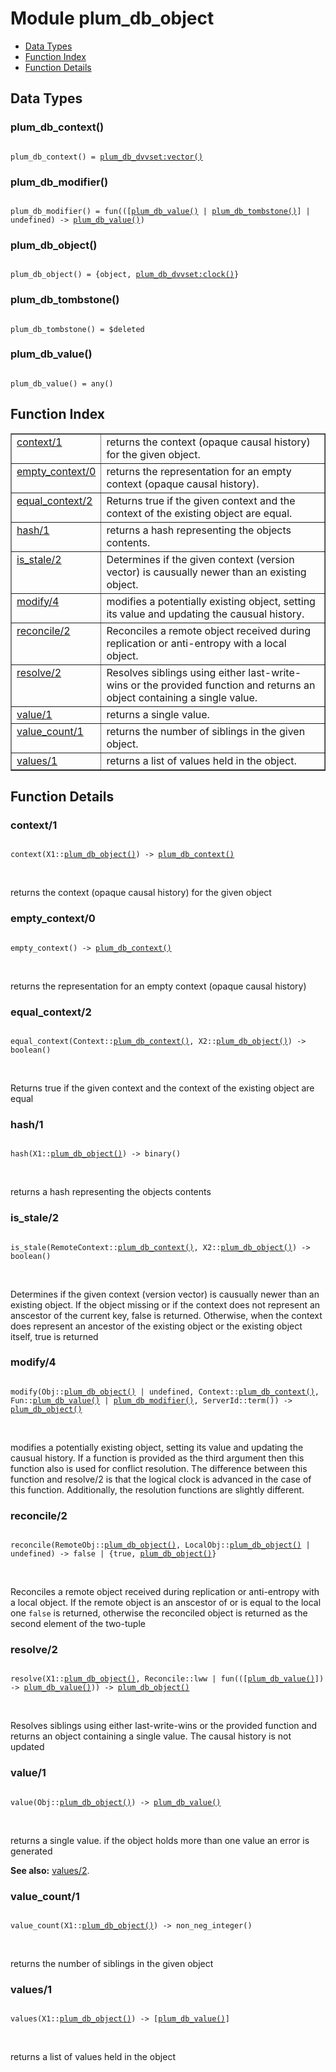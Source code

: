 

# Module plum_db_object #
* [Data Types](#types)
* [Function Index](#index)
* [Function Details](#functions)

<a name="types"></a>

## Data Types ##




### <a name="type-plum_db_context">plum_db_context()</a> ###


<pre><code>
plum_db_context() = <a href="dvvset.md#type-vector">plum_db_dvvset:vector()</a>
</code></pre>




### <a name="type-plum_db_modifier">plum_db_modifier()</a> ###


<pre><code>
plum_db_modifier() = fun(([<a href="#type-plum_db_value">plum_db_value()</a> | <a href="#type-plum_db_tombstone">plum_db_tombstone()</a>] | undefined) -&gt; <a href="#type-plum_db_value">plum_db_value()</a>)
</code></pre>




### <a name="type-plum_db_object">plum_db_object()</a> ###


<pre><code>
plum_db_object() = {object, <a href="dvvset.md#type-clock">plum_db_dvvset:clock()</a>}
</code></pre>




### <a name="type-plum_db_tombstone">plum_db_tombstone()</a> ###


<pre><code>
plum_db_tombstone() = $deleted
</code></pre>




### <a name="type-plum_db_value">plum_db_value()</a> ###


<pre><code>
plum_db_value() = any()
</code></pre>

<a name="index"></a>

## Function Index ##


<table width="100%" border="1" cellspacing="0" cellpadding="2" summary="function index"><tr><td valign="top"><a href="#context-1">context/1</a></td><td>returns the context (opaque causal history) for the given object.</td></tr><tr><td valign="top"><a href="#empty_context-0">empty_context/0</a></td><td>returns the representation for an empty context (opaque causal history).</td></tr><tr><td valign="top"><a href="#equal_context-2">equal_context/2</a></td><td>Returns true if the given context and the context of the existing object are equal.</td></tr><tr><td valign="top"><a href="#hash-1">hash/1</a></td><td>returns a hash representing the objects contents.</td></tr><tr><td valign="top"><a href="#is_stale-2">is_stale/2</a></td><td>Determines if the given context (version vector) is causually newer than
an existing object.</td></tr><tr><td valign="top"><a href="#modify-4">modify/4</a></td><td>modifies a potentially existing object, setting its value and updating
the causual history.</td></tr><tr><td valign="top"><a href="#reconcile-2">reconcile/2</a></td><td>Reconciles a remote object received during replication or anti-entropy
with a local object.</td></tr><tr><td valign="top"><a href="#resolve-2">resolve/2</a></td><td>Resolves siblings using either last-write-wins or the provided function and returns
an object containing a single value.</td></tr><tr><td valign="top"><a href="#value-1">value/1</a></td><td>returns a single value.</td></tr><tr><td valign="top"><a href="#value_count-1">value_count/1</a></td><td>returns the number of siblings in the given object.</td></tr><tr><td valign="top"><a href="#values-1">values/1</a></td><td>returns a list of values held in the object.</td></tr></table>


<a name="functions"></a>

## Function Details ##

<a name="context-1"></a>

### context/1 ###

<pre><code>
context(X1::<a href="#type-plum_db_object">plum_db_object()</a>) -&gt; <a href="#type-plum_db_context">plum_db_context()</a>
</code></pre>
<br />

returns the context (opaque causal history) for the given object

<a name="empty_context-0"></a>

### empty_context/0 ###

<pre><code>
empty_context() -&gt; <a href="#type-plum_db_context">plum_db_context()</a>
</code></pre>
<br />

returns the representation for an empty context (opaque causal history)

<a name="equal_context-2"></a>

### equal_context/2 ###

<pre><code>
equal_context(Context::<a href="#type-plum_db_context">plum_db_context()</a>, X2::<a href="#type-plum_db_object">plum_db_object()</a>) -&gt; boolean()
</code></pre>
<br />

Returns true if the given context and the context of the existing object are equal

<a name="hash-1"></a>

### hash/1 ###

<pre><code>
hash(X1::<a href="#type-plum_db_object">plum_db_object()</a>) -&gt; binary()
</code></pre>
<br />

returns a hash representing the objects contents

<a name="is_stale-2"></a>

### is_stale/2 ###

<pre><code>
is_stale(RemoteContext::<a href="#type-plum_db_context">plum_db_context()</a>, X2::<a href="#type-plum_db_object">plum_db_object()</a>) -&gt; boolean()
</code></pre>
<br />

Determines if the given context (version vector) is causually newer than
an existing object. If the object missing or if the context does not represent
an anscestor of the current key, false is returned. Otherwise, when the context
does represent an ancestor of the existing object or the existing object itself,
true is returned

<a name="modify-4"></a>

### modify/4 ###

<pre><code>
modify(Obj::<a href="#type-plum_db_object">plum_db_object()</a> | undefined, Context::<a href="#type-plum_db_context">plum_db_context()</a>, Fun::<a href="#type-plum_db_value">plum_db_value()</a> | <a href="#type-plum_db_modifier">plum_db_modifier()</a>, ServerId::term()) -&gt; <a href="#type-plum_db_object">plum_db_object()</a>
</code></pre>
<br />

modifies a potentially existing object, setting its value and updating
the causual history. If a function is provided as the third argument
then this function also is used for conflict resolution. The difference
between this function and resolve/2 is that the logical clock is advanced in the
case of this function. Additionally, the resolution functions are slightly different.

<a name="reconcile-2"></a>

### reconcile/2 ###

<pre><code>
reconcile(RemoteObj::<a href="#type-plum_db_object">plum_db_object()</a>, LocalObj::<a href="#type-plum_db_object">plum_db_object()</a> | undefined) -&gt; false | {true, <a href="#type-plum_db_object">plum_db_object()</a>}
</code></pre>
<br />

Reconciles a remote object received during replication or anti-entropy
with a local object. If the remote object is an anscestor of or is equal to the local one
`false` is returned, otherwise the reconciled object is returned as the second
element of the two-tuple

<a name="resolve-2"></a>

### resolve/2 ###

<pre><code>
resolve(X1::<a href="#type-plum_db_object">plum_db_object()</a>, Reconcile::lww | fun(([<a href="#type-plum_db_value">plum_db_value()</a>]) -&gt; <a href="#type-plum_db_value">plum_db_value()</a>)) -&gt; <a href="#type-plum_db_object">plum_db_object()</a>
</code></pre>
<br />

Resolves siblings using either last-write-wins or the provided function and returns
an object containing a single value. The causal history is not updated

<a name="value-1"></a>

### value/1 ###

<pre><code>
value(Obj::<a href="#type-plum_db_object">plum_db_object()</a>) -&gt; <a href="#type-plum_db_value">plum_db_value()</a>
</code></pre>
<br />

returns a single value. if the object holds more than one value an error is generated

__See also:__ [values/2](#values-2).

<a name="value_count-1"></a>

### value_count/1 ###

<pre><code>
value_count(X1::<a href="#type-plum_db_object">plum_db_object()</a>) -&gt; non_neg_integer()
</code></pre>
<br />

returns the number of siblings in the given object

<a name="values-1"></a>

### values/1 ###

<pre><code>
values(X1::<a href="#type-plum_db_object">plum_db_object()</a>) -&gt; [<a href="#type-plum_db_value">plum_db_value()</a>]
</code></pre>
<br />

returns a list of values held in the object

